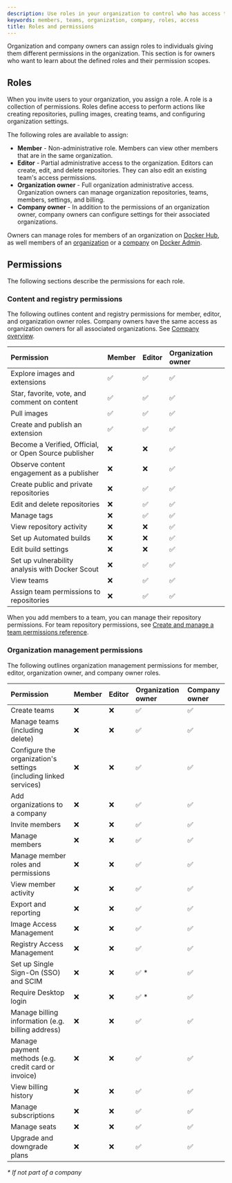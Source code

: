 ```yaml
---
description: Use roles in your organization to control who has access to content, registry, and organization management permissions.
keywords: members, teams, organization, company, roles, access
title: Roles and permissions
---
```


Organization and company owners can assign roles to individuals giving them different permissions in the organization. This section is for owners who want to learn about the defined roles and their permission scopes.

## Roles

When you invite users to your organization, you assign a role. A role is a collection of permissions. Roles define access to perform actions like creating repositories, pulling images, creating teams, and configuring organization settings.

The following roles are available to assign:

- **Member** - Non-administrative role. Members can view other members that are in the same organization.
- **Editor** - Partial administrative access to the organization. Editors can create, edit, and delete repositories. They can also edit an existing team's access permissions.
- **Organization owner** - Full organization administrative access. Organization owners can manage organization repositories, teams, members, settings, and billing.
- **Company owner** - In addition to the permissions of an organization owner, company owners can configure settings for their associated organizations.

Owners can manage roles for members of an organization on [Docker Hub](/docker-hub/members/#update-a-member-role), as well members of an [organization](/admin/organization/members/#update-a-member-role) or a [company](/admin/company/users/#update-a-member-role) on [Docker Admin](/admin/).

## Permissions

The following sections describe the permissions for each role.

### Content and registry permissions

The following outlines content and registry permissions for member, editor, and organization owner roles. Company owners have the same access as organization owners for all associated organizations. See [Company overview](/admin/company/).

| Permission | Member | Editor | Organization owner |
|:----------------------- |:------ |:-------|:------------------ |
| Explore images and extensions | ✅ | ✅ | ✅ |
| Star, favorite, vote, and comment on content | ✅ | ✅ | ✅ |
| Pull images | ✅ | ✅ | ✅ |
| Create and publish an extension | ✅ | ✅ | ✅ |
| Become a Verified, Official, or Open Source publisher | ❌ | ❌ | ✅ |
| Observe content engagement as a publisher | ❌ | ❌ | ✅ |
| Create public and private repositories | ❌ | ✅ | ✅ |
| Edit and delete repositories | ❌ | ✅ | ✅ |
| Manage tags | ❌ | ✅ | ✅ |
| View repository activity | ❌ | ❌ | ✅ |
| Set up Automated builds | ❌ | ❌ | ✅ |
| Edit build settings | ❌ | ❌ | ✅ |
| Set up vulnerability analysis with Docker Scout | ❌ | ✅ | ✅ |
| View teams | ❌ | ✅ | ✅ |
| Assign team permissions to repositories | ❌ | ✅ | ✅ |

When you add members to a team, you can manage their repository permissions. For team repository permissions, see [Create and manage a team permissions reference](/docker-hub/manage-a-team/#permissions-reference).

### Organization management permissions

The following outlines organization management permissions for member, editor, organization owner, and company owner roles.

| Permission | Member | Editor | Organization owner | Company owner |
|:----------------------- |:------ |:-------|:------------------ |:----------- |
| Create teams | ❌ | ❌ | ✅ | ✅ |
| Manage teams (including delete) | ❌ | ❌ | ✅ | ✅ |
| Configure the organization's settings (including linked services) | ❌ | ❌ | ✅ | ✅ |
| Add organizations to a company | ❌ | ❌ | ✅ | ✅ |
| Invite members | ❌ | ❌ | ✅ | ✅ |
| Manage members | ❌ | ❌ | ✅ | ✅ |
| Manage member roles and permissions | ❌ | ❌ | ✅ | ✅ |
| View member activity | ❌ | ❌ | ✅ | ✅ |
| Export and reporting | ❌ | ❌ | ✅ | ✅ |
| Image Access Management | ❌ | ❌ | ✅ | ✅ |
| Registry Access Management | ❌ | ❌ | ✅ | ✅ |
| Set up Single Sign-On (SSO) and SCIM | ❌ | ❌ | ✅ * | ✅ |
| Require Desktop login | ❌ | ❌ | ✅ * | ✅ |
| Manage billing information (e.g. billing address) | ❌ | ❌ | ✅ | ✅ |
| Manage payment methods (e.g. credit card or invoice) | ❌ | ❌ | ✅ | ✅ |
| View billing history | ❌ | ❌ | ✅ | ✅ |
| Manage subscriptions | ❌ | ❌ | ✅ | ✅ |
| Manage seats | ❌ | ❌ | ✅ | ✅ |
| Upgrade and downgrade plans | ❌ | ❌ | ✅ | ✅ |

_* If not part of a company_
